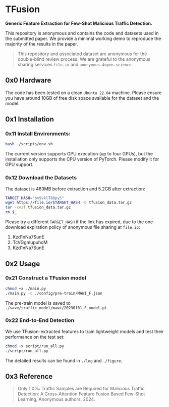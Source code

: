 # TFusion

**Generic Feature Extraction for Few-Shot Malicious Traffic Detection.**

This repository is anonymous and contains the code and datasets used in the submitted paper. 
We provide a minimal working demo to reproduce the majority of the results in the paper.

> This repository and associated dataset are anonymous for the double-blind review process.
> We are grateful to the anonymous sharing services `file.io` and `anonymous.4open.science`.

## 0x0 Hardware
The code has been tested on a clean `Ubuntu 22.04` machine. Please ensure you have around 10GB of free disk space available for the dataset and the model.

## 0x1 Installation
### 0x11 Install Environments:
``` bash
bash ./scripts/env.sh
```
The current version supports GPU execution (up to four GPUs), but the installation only supports the CPU version of PyTorch. Please modify it for GPU support.

### 0x12 Download the Datasets 
The dataset is 463MB before extraction and 5.2GB after extraction:
``` bash
TARGET_HASH="bv9vklT88pyS"
wget https://file.io/$TARGET_HASH -O tfusion_data.tar.gz
tar -xvzf tfusion_data.tar.gz
rm $_
```

Please try a different `TARGET_HASH` if the link has expired, due to the one-download expiration policy of anonymous file sharing at `file.io`:
1. Kzd1nNa7SunE
2. TcVGgmupuhoM
3. Kzd1nNa7SunE

## 0x2 Usage
### 0x21 Construct a TFusion model
``` bash
chmod +x ./main.py
./main.py -c ./config/pre-train/MAWI_F.json
```
The pre-train model is saved to `./save/traffic_model/mawi/20230101_F_model.pt`

### 0x22 End-to-End Detection
We use TFusion-extracted features to train lightweight models and test their performance on the test set:
``` bash
chmod +x script/run_all.py
./script/run_all.py
```
The detailed results can be found in `./log` and `./figure`.

## 0x3 Reference
> Only 1.0‰ Traffic Samples are Required for Malicious Traffic Detection: A Cross-Attention Feature Fusion Based Few-Shot Learning, Anonymous authors, 2024.
